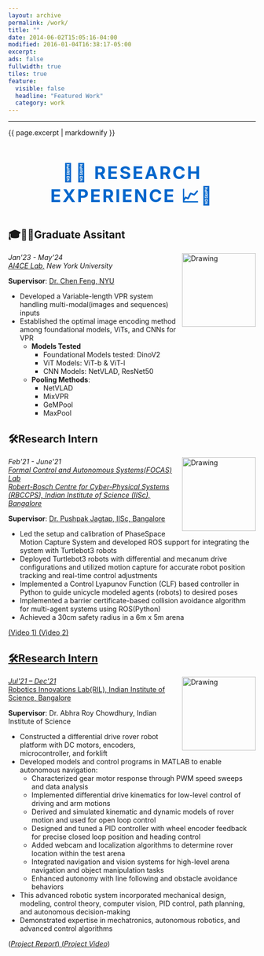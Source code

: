 ```yaml
---
layout: archive
permalink: /work/
title: ""
date: 2014-06-02T15:05:16-04:00
modified: 2016-01-04T16:38:17-05:00
excerpt:
ads: false
fullwidth: true
tiles: true
feature:
  visible: false
  headline: "Featured Work"
  category: work
---
```

 




<hr>
 <style>
h1 {
  text-align: center;
  text-transform: uppercase;
  font-size: 36px;
  letter-spacing: 3px;
  color: #0066cc;}
   
  a.Project:link { color: black; background-color: transparent; text-decoration: none; } a.Project:visited { color: black; background-color: transparent; text-decoration: none; } a.Project:hover { color: red; background-color: transparent; text-decoration: underline; } a.Project:active { color: yellow; background-color: transparent; text-decoration: underline; }
  
   a.Project1:link { color: blue; background-color: transparent; text-decoration: none; } a.Project1:visited { color: blue; background-color: transparent; text-decoration: none; } a.Project1:hover { color: green; background-color: transparent; text-decoration: underline; } a.Project1:active { color: yellow; background-color: transparent; text-decoration: underline; }
   
h2 {
  text-align: left;
  text-transform: uppercase;
  font-size: 20px;
  letter-spacing: 5px;
  color: black;
font-weight: bold;}
</style>

{{ page.excerpt | markdownify }}
<h1> 🚀🔬 Research Experience 📈🧪</h1>
<h2> 🎓👨‍🔬Graduate Assitant </h2> <img src="https://somikdhar729.github.io/images/ai4ce_new_block_trans.png" alt="Drawing" width="150" height="150" align="right"/>
<I> Jan'23 - May'24</i><br>
<i><a href = "https://ai4ce.github.io/" target="_blank" rel="noopener noreferrer" class="Project"> AI4CE Lab,</a> New York University</i><br>

**Supervisor**: <a href="https://engineering.nyu.edu/faculty/chen-feng" target="_blank" rel="noopener noreferrer" class = "Project">Dr. Chen Feng, NYU </a>

* Developed a Variable-length VPR system handling multi-modal(images and sequences) inputs
* Established the optimal image encoding method among foundational models, ViTs, and CNNs for VPR
  * <b>Models Tested</b>
    * Foundational Models tested: DinoV2
    * ViT Models: ViT-b & ViT-l
    * CNN Models: NetVLAD, ResNet50
  * <b>Pooling Methods</b>:
    * NetVLAD
    * MixVPR
    * GeMPool
    * MaxPool

<h2>🛠️Research Intern</h2>  <img src="https://somikdhar729.github.io/images/FOCAS_lab_logo.png" alt="Drawing" width="150" height="150" align="right"/>
<i> Feb'21 - June'21 </i> <br>
<i><a href = "https://www.focaslab.com/" target="_blank" rel="noopener noreferrer" class="Project"> Formal Control and Autonomous Systems(FOCAS) Lab </a> </i><br>
<i><a href = "https://cps.iisc.ac.in/" target="_blank" rel="noopener noreferrer" class="Project">Robert-Bosch Centre for Cyber-Physical Systems (RBCCPS), Indian Institute of Science (IISc), Bangalore</a> </i> <br>

**Supervisor**: <a href = "https://www.pushpakjagtap.com/" target="_blank" rel="noopener noreferrer" class = "Project">Dr. Pushpak Jagtap, IISc, Bangalore <br></a>

* Led the setup and calibration of PhaseSpace Motion Capture System and developed ROS support for integrating the system with Turtlebot3 robots <br>
* Deployed Turtlebot3 robots with differential and mecanum drive configurations and utilized motion capture for accurate robot position tracking and real-time control adjustments <br>
* Implemented a Control Lyapunov Function (CLF) based controller in Python to guide unicycle modeled agents (robots) to desired poses <br>
* Implemented a barrier certificate-based collision avoidance algorithm for multi-agent systems using ROS(Python) <br>
* Achieved a 30cm safety radius in a 6m x 5m arena <br>

<a href = "https://somikdhar729.github.io/images/2022-05-09-172158.webm" target="_blank" rel="noopener noreferrer" class = "Project1">(Video 1)
<a href = "https://somikdhar729.github.io/images/2022-05-09-172334.webm" target="_blank" rel="noopener noreferrer" class = "Project1">(Video 2)


  

<h2> 🛠️Research Intern</h2> <img src="https://somikdhar729.github.io/images/IISc-Ril.jpg" alt="Drawing" width="150" height="150" align="right"/>
<i>  Jul'21 – Dec'21</i><br>
<a href = "https://cpdm.iisc.ac.in/ril/" target="_blank" rel="noopener noreferrer" class = "Project"> Robotics Innovations Lab(RIL), Indian Institute of Science, Bangalore <a> <br>


  
**Supervisor**: Dr. Abhra Roy Chowdhury, Indian Institute of Science<br>
* Constructed a differential drive rover robot platform with DC motors, encoders, microcontroller, and forklift <br>
* Developed models and control programs in MATLAB to enable autonomous navigation:
  * Characterized gear motor response through PWM speed sweeps and data analysis 
  * Implemented differential drive kinematics for low-level control of driving and arm motions 
  * Derived and simulated kinematic and dynamic models of rover motion and used for open loop control 
  * Designed and tuned a PID controller with wheel encoder feedback for precise closed loop position and heading control 
  * Added webcam and localization algorithms to determine rover location within the test arena 
  * Integrated navigation and vision systems for high-level arena navigation and object manipulation tasks 
  * Enhanced autonomy with line following and obstacle avoidance behaviors 
* This advanced robotic system incorporated mechanical design, modeling, control theory, computer vision, PID control, path planning, and autonomous decision-making
* Demonstrated expertise in mechatronics, autonomous robotics, and advanced control algorithms
  
(<a href = "https://somikdhar729.github.io/pdfs/MOBILE_ROBOT_Report.pdf" target="_blank" rel="noopener noreferrer" class = "Project1"><i>Project Report</i>)
(<a href = "https://www.youtube.com/watch?v=Hgscy7m2fI4" target="_black" rel="noopener noreferrer class" class="Project1"><i>Project Video</i></a>)
<!-- (<a href = "https://drive.google.com/file/d/18dZj0hBq_IXiXOePiThwjJaM5EECRZ0Z/view" target="_blank" rel="noopener noreferrer" class = "Project1"><i>Project Video</i>) -->

 
<!-- ### Data Science Intern <img src="https://somikdhar729.github.io/images/m76-analytics.jpg" alt="Drawing" width="100" height="100" align="right"/>
<a href = "https://www.m76analytics.com/" target="_blank" rel="noopener noreferrer" class = "Project"> M76 Analytics, Mumbai </a>
<i> Aug'20 – Oct'20</i> <br>
<i>Supervisors: Jai Mrug, Srikanth Atkuri</i><br>
* Developed automated data processing functions in Python to clean and preprocess real-time industry data <br>
* Enabled more efficient analysis by engineering the data into structured formats by 25% <br>
* Built scripts for tasks including data formatting, handling missing values, outlier detection, feature encoding, and normalization<br>
* Deployed data pipeline at the backend of the organization's decision support system "MEGO"<br>
* Demonstrated skills in Python programming, data manipulation, pipeline development, and integration with business systems -->



